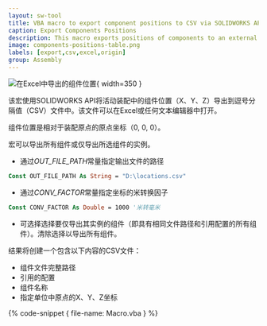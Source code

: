 ```yaml
---
layout: sw-tool
title: VBA macro to export component positions to CSV via SOLIDWORKS API
caption: Export Components Positions
description: This macro exports positions of components to an external CSV text file using SOLIDWORKS API
image: components-positions-table.png
labels: [export,csv,excel,origin]
group: Assembly
---
```

![在Excel中导出的组件位置](components-positions-table.png){ width=350 }

该宏使用SOLIDWORKS API将活动装配中的组件位置（X、Y、Z）导出到逗号分隔值（CSV）文件中。该文件可以在Excel或任何文本编辑器中打开。

组件位置是相对于装配原点的原点坐标（0, 0, 0）。

宏可以导出所有组件或仅导出所选组件的实例。

* 通过*OUT_FILE_PATH*常量指定输出文件的路径

~~~ vb
Const OUT_FILE_PATH As String = "D:\locations.csv"
~~~

* 通过*CONV_FACTOR*常量指定坐标的米转换因子

~~~ vb
Const CONV_FACTOR As Double = 1000 '米转毫米
~~~

* 可选择选择要仅导出其实例的组件（即具有相同文件路径和引用配置的所有组件）。清除选择以导出所有组件。

结果将创建一个包含以下内容的CSV文件：

* 组件文件完整路径
* 引用的配置
* 组件名称
* 指定单位中原点的X、Y、Z坐标

{% code-snippet { file-name: Macro.vba } %}